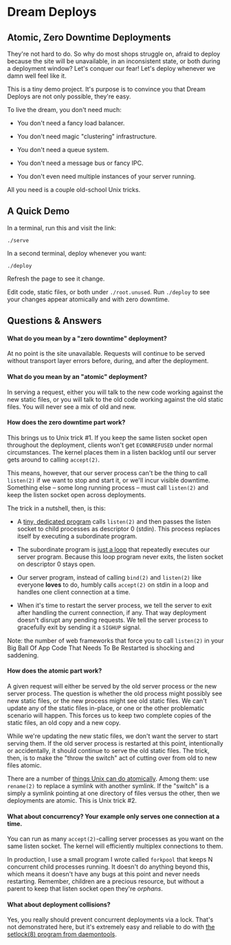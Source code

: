 # Dream Deploys
## Atomic, Zero Downtime Deployments

They're not hard to do. So why do most shops struggle on, afraid to deploy because the site will be unavailable, in an inconsistent state, or both during a deployment window? Let's conquer our fear! Let's deploy whenever we damn well feel like it.

This is a tiny demo project. It's purpose is to convince you that Dream Deploys are not only possible, they're easy.

To live the dream, you don't need much:

- You don't need a fancy load balancer.

- You don't need magic "clustering" infrastructure.

- You don't need a queue system.

- You don't need a message bus or fancy IPC.

- You don't even need multiple instances of your server running.

All you need is a couple old-school Unix tricks.

## A Quick Demo

In a terminal, run this and visit the link:

    ./serve

In a second terminal, deploy whenever you want:

    ./deploy

Refresh the page to see it change.

Edit code, static files, or both under `./root.unused`. Run `./deploy` to see your changes appear atomically and with zero downtime.

## Questions & Answers

#### What do you mean by a "zero downtime" deployment?

At no point is the site unavailable. Requests will continue to be served without transport layer errors before, during, and after the deployment.

#### What do you mean by an "atomic" deployment?

In serving a request, either you will talk to the new code working against the new static files, or you will talk to the old code working against the old static files. You will never see a mix of old and new.

#### How does the zero downtime part work?

This brings us to Unix trick #1. If you keep the same listen socket open throughout the deployment, clients won't get `ECONNREFUSED` under normal circumstances. The kernel places them in a listen backlog until our server gets around to calling `accept(2)`.

This means, however, that our server process can't be the thing to call `listen(2)` if we want to stop and start it, or we'll incur visible downtime. Something else – some long running process – must call `listen(2)` and keep the listen socket open across deployments.

The trick in a nutshell, then, is this:

- A [tiny, dedicated program](./tcplisten) calls `listen(2)` and then passes the listen socket to child processes as descriptor 0 (stdin). This process replaces itself by executing a subordinate program.

- The subordinate program is [just a loop](./loop-forever) that repeatedly executes our server program. Because this loop program never exits, the listen socket on descriptor 0 stays open.

- Our server program, instead of calling `bind(2)` and `listen(2)` like everyone **loves** to do, humbly calls `accept(2)` on stdin in a loop and handles one client connection at a time.

- When it's time to restart the server process, we tell the server to exit after handling the current connection, if any. That way deployment doesn't disrupt any pending requests. We tell the server process to gracefully exit by sending it a `SIGHUP` signal.

Note: the number of web frameworks that force you to call `listen(2)` in your Big Ball Of App Code That Needs To Be Restarted is shocking and saddening.

#### How does the atomic part work?

A given request will either be served by the old server process or the new server process. The question is whether the old process might possibly see new static files, or the new process might see old static files. We can't update any of the static files in-place, or one or the other problematic scenario will happen. This forces us to keep two complete copies of the static files, an old copy and a new copy.

While we're updating the new static files, we don't want the server to start serving them. If the old server process is restarted at this point, intentionally or accidentally, it should continue to serve the old static files. The trick, then, is to make the "throw the switch" act of cutting over from old to new files atomic.

There are a number of [things Unix can do atomically](http://rcrowley.org/2010/01/06/things-unix-can-do-atomically.html). Among them: use `rename(2)` to replace a symlink with another symlink. If the "switch" is a simply a symlink pointing at one directory of files versus the other, then we deployments are atomic. This is Unix trick #2.

#### What about concurrency? Your example only serves one connection at a time.

You can run as many `accept(2)`-calling server processes as you want on the same listen socket. The kernel will efficiently multiplex connections to them.

In production, I use a small program I wrote called `forkpool` that keeps N concurrent child processes running. It doesn't do anything beyond this, which means it doesn't have any bugs at this point and never needs restarting. Remember, children are a precious resource, but without a parent to keep that listen socket open they're *orphans*.

#### What about deployment collisions?

Yes, you really should prevent concurrent deployments via a lock. That's not demonstrated here, but it's extremely easy and reliable to do with [the setlock(8) program from daemontools](http://cr.yp.to/daemontools/setlock.html).

